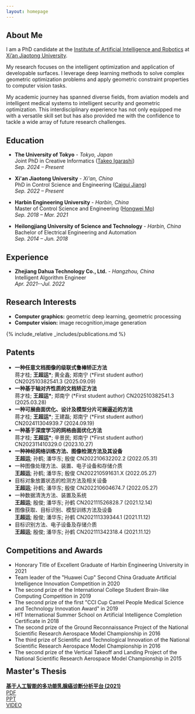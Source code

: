 ```yaml
---
layout: homepage
---
```


## About Me

[comment]: <> (I am a doctoral candidate in the <a href="http://www.aiar.xjtu.edu.cn/#">Institute of Artificial Intelligence and Robotics</a>)

[comment]: <> (of <a href="http://en.xjtu.edu.cn">Xi’an Jiaotong University</a>. )

[comment]: <> (I focus on applying artificial intelligence methods to computer graphics problems.)

[//]: # (I was born in Fuyang, China in 1997, and am currently pursuing a PhD at the <a href="http://www.aiar.xjtu.edu.cn/#">Institute of Artificial Intelligence and Robotics</a> at <a href="http://en.xjtu.edu.cn">Xi’an Jiaotong University</a>. )

[//]: # (My current research topic is intelligent optimization and application of developable surfaces, which use deep learning methods to solve geometric optimization problems, and apply geometric constraint properties to computer vision tasks. <br>)

[//]: # ()
[//]: # (Throughout my academic and professional journey, I have explored various fields, ranging from aviation models to intelligent medical systems, and from intelligent security systems to geometric optimization. At each stage, I have achieved notable successes.)

[//]: # (This diverse research background has equipped me with the confidence and skills to tackle a wide array of research challenges, both now and in the future.)

[//]: # (When facing challenges, I believe I just need some time to adapt and resolve them.)

I am a PhD candidate at the <a href="http://www.aiar.xjtu.edu.cn/#">Institute of Artificial Intelligence and Robotics</a> at <a href="http://en.xjtu.edu.cn">Xi’an Jiaotong University</a>. 

My research focuses on the intelligent optimization and application of developable surfaces. I leverage deep learning methods to solve complex geometric optimization problems and apply geometric constraint properties to computer vision tasks.

My academic journey has spanned diverse fields, from aviation models and intelligent medical systems to intelligent security and geometric optimization. This interdisciplinary experience has not only equipped me with a versatile skill set but has also provided me with the confidence to tackle a wide array of future research challenges.



## **Education**
- **The University of Tokyo** - *Tokyo, Japan*<br>
  Joint PhD in Creative Informatics (<a href="https://www-ui.is.s.u-tokyo.ac.jp/~takeo/">Takeo Igarashi</a>)  
  *Sep. 2024 – Present*

- **Xi'an Jiaotong University** - *Xi'an, China*  
  PhD in Control Science and Engineering (<a href="https://gr.xjtu.edu.cn/en/web/jiang/home">Caigui Jiang</a>)  
  *Sep. 2022 – Present*

- **Harbin Engineering University** - *Harbin, China*  
  Master of Control Science and Engineering (<a href="https://homepage.hrbeu.edu.cn/web/mohongwei">Hongwei Mo</a>)<br>
  *Sep. 2018 – Mar. 2021*

- **Heilongjiang University of Science and Technology** - *Harbin, China*  
  Bachelor of Electrical Engineering and Automation  
  *Sep. 2014 – Jun. 2018*
  
## **Experience**
- **Zhejiang Dahua Technology Co., Ltd.** - *Hangzhou, China*<br>
  Intelligent Algorithm Engineer<br>
  *Apr. 2021--Jul. 2022*

## Research Interests

- **Computer graphics:** geometric deep learning, geometric processing
- **Computer vision:** image recognition,image generation

{% include_relative _includes/publications.md %}

## Patents
<ul>
 <li>
    <strong>一种任意文档图像的级联式鲁棒矫正方法</strong><br>
    蒋才桂; <strong>王超运*</strong>; 黄全鑫; 郑南宁 (*First student author) CN202510382541.3 (2025.09.09)
  </li>
  <li>
    <strong>一种基于轴对齐性质的文档矫正方法</strong><br>
    蒋才桂; <strong>王超运*</strong>; 郑南宁 (*First student author) CN202510382541.3 (2025.03.28)
  </li>
  <li>
    <strong>一种可展曲面优化、设计及模型分片可展逼近的方法</strong><br>
    蒋才桂; <strong>王超运*</strong>; 王建磊; 郑南宁 (*First student author) CN202411304939.7 (2024.09.19)
  </li>
  <li>
    <strong>一种基于深度学习的网格曲面优化方法</strong><br>
    蒋才桂; <strong>王超运*</strong>; 辛景民; 郑南宁 (*First student author) CN202311410329.0 (2023.10.27)
  </li>
  <li>
    <strong>一种神经网络训练方法、图像检测方法及其设备</strong><br>
    <strong>王超运</strong>; 孙鹤; 潘华东; 殷俊 CN202210632202.2 (2022.05.31)
  </li>
  <li>
    一种图像处理方法、装置、电子设备和存储介质<br>
    <strong>王超运</strong>; 孙鹤; 潘华东; 殷俊 CN202210591631.X (2022.05.27)
  </li>
  <li>
    目标对象放置状态的检测方法及相关设备<br>
    <strong>王超运</strong>; 孙鹤; 潘华东; 殷俊 CN202210604674.7 (2022.05.27)
  </li>
  <li>
    一种数据清洗方法、装置及系统<br>
    <strong>王超运</strong>; 殷俊; 潘华东; 孙鹤 CN202111526828.7 (2021.12.14)
  </li>
  <li>
    图像获取、目标识别、模型训练方法及设备<br>
    <strong>王超运</strong>; 殷俊; 潘华东; 孙鹤 CN202111339344.1 (2021.11.12)
  </li>
  <li>
    目标识别方法、电子设备及存储介质<br>
    <strong>王超运</strong>; 殷俊; 潘华东; 孙鹤 CN202111342318.4 (2021.11.12)
  </li>
</ul>

<section>
  <h2><strong>Competitions and Awards</strong></h2>
  <ul>
    <li>Honorary Title of Excellent Graduate of Harbin Engineering University in 2021</li>
    <li>Team leader of the "Huawei Cup" Second China Graduate Artificial Intelligence Innovation Competition in 2020</li>
    <li>The second prize of the International College Student Brain-like Computing Competition in 2019</li>
    <li>The second prize of the first "CCI Cup Camel People Medical Science and Technology Innovation Award" in 2019</li>
    <li>HIT International Summer School on Artificial Intelligence Completion Certificate in 2018</li>
    <li>The second prize of the Ground Reconnaissance Project of the National Scientific Research Aerospace Model Championship in 2016</li>
    <li>The third prize of Scientific and Technological Innovation of the National Scientific Research Aerospace Model Championship in 2016</li>
    <li>The second prize of the Vertical Takeoff and Landing Project of the National Scientific Research Aerospace Model Championship in 2015</li>
  </ul>
</section>

<section>
<h2 style="margin-top: 0;">Master's Thesis</h2>
<a href="https://kns.cnki.net/kcms2/article/abstract?v=Skeo7MzZydY33J0rQaalVxX4K2_R89GuxennJ07fha-36xNwp6ba9oz3SSAm-4ImS4EXqofw3n12Phaw5UZJ2N6EGrHvRQ-ZdMotpAYJRUacj4PQkOHQYA==&uniplatform=NZKPT&language=gb">
  <strong>基于人工智能的多功能乳腺癌诊断分析平台 (2021)</strong>
</a><br>
<a href="https://drive.google.com/file/d/1cTnS0bcDvAlaAp3HV3i_yqSUrCi_JNYu/view?usp=sharing">PDF</a><br>
<a href="https://docs.google.com/presentation/d/10qVcWg3ehN37vySfuJOWIkxt_4N842nG/edit?usp=sharing&ouid=115573259815305037124&rtpof=true&sd=true">PPT</a><br>
<a href="https://drive.google.com/file/d/1o6RVkOwdBFp-m6Z_x8DpmFhWAbu9oIXx/view?usp=sharing">VIDEO</a><br>
</section>